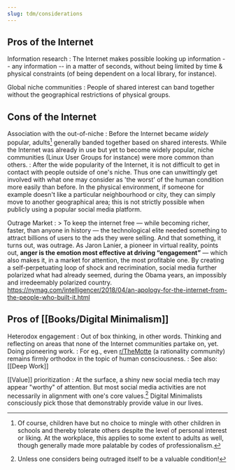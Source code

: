 ```yaml
---
slug: tdm/considerations
---
```


## Pros of the Internet

Information research
: The Internet makes possible looking up information -- any information -- in a matter of seconds, without being limited by time & physical constraints (of being dependent on a local library, for instance).

Global niche communities
: People of shared interest can band together without the geographical restrictions of physical groups.

## Cons of the Internet

Association with the out-of-niche 
: Before the Internet became *widely* popular, adults[^child] generally banded together based on shared interests. While the Internet was already in use but yet to become widely popular, niche communities (Linux User Groups for instance) were more common than others.
: After the wide popularity of the Internet, it is not difficult to get in contact with people outside of one's niche. Thus one can unwittingly get involved with what one may consider as 'the worst' of the human condition more easily than before. In the physical environment, if someone for example doesn't like a particular neighbourhood or city, they can simply move to another geographical area; this is not strictly possible when publicly using a popular social media platform.

Outrage Market
: > To keep the internet free — while becoming richer, faster, than anyone in history — the technological elite needed something to attract billions of users to the ads they were selling. And that something, it turns out, was outrage. As Jaron Lanier, a pioneer in virtual reality, points out, **anger is the emotion most effective at driving “engagement”** — which also makes it, in a market for attention, the most profitable one. By creating a self-perpetuating loop of shock and recrimination, social media further polarized what had already seemed, during the Obama years, an impossibly and irredeemably polarized country. https://nymag.com/intelligencer/2018/04/an-apology-for-the-internet-from-the-people-who-built-it.html

## Pros of [[Books/Digital Minimalism]]

Heterodox engagement
: Out of box thinking, in other words. Thinking and reflecting on areas that none of the Internet communities partake on, yet. Doing pioneering work.
: For eg., even [r/TheMotte] (a rationality community) remains firmly orthodox in the topic of human consciousness.
: See also: [[Deep Work]]

[[Value]] prioritization
: At the surface, a shiny new social media tech may appear "worthy" of attention. But most social media activities are not necessarily in alignment with one's core values.[^outval] Digital Minimalists consciously pick those that demonstrably provide value in our lives.

[^outval]: Unless one considers being outraged itself to be a valuable condition!

[r/TheMotte]: https://themotte.zettel.page

[^child]: Of course, children have but no choice to mingle with other children in schools and thereby tolerate others despite the level of personal interest or liking. At the workplace, this applies to some extent to adults as well, though generally made more palatable by codes of professionalism. 
